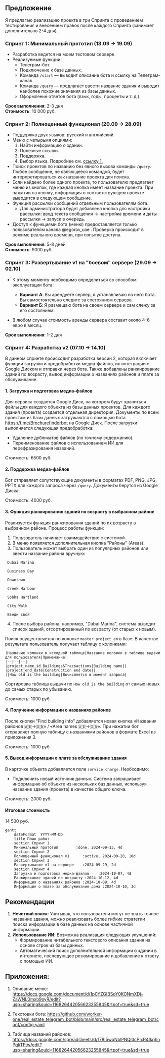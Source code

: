 ## Предложение

Я предлагаю реализацию проекта в три Спринта с проведением тестирования и внесением правок после каждого Спринта (занимает дополнительно 2-4 дня).

### Спринт 1: Минимальный прототип (13.09 → 19.09)

- Разработка ведется на моем тестовом сервере.
- Реализуемые функции:
  - Телеграм-бот.
  - Подключение к базе данных.
  - Команда `/start` — выводит описание бота и ссылку на Телеграм-канал.
  - Команда `/query` — предлагает ввести название здания и выводит наиболее похожие значения из базы данных.
  - Оформление ответов бота (язык, годы, проценты и т. д.).

**Срок выполнения**: 2-3 дня  
**Стоимость**: 10 000 руб.

### Спринт 2: Полноценный функционал (20.09 → 28.09)

- Поддержка двух языков: русский и английский.
- Меню с четырьмя опциями:
  1. Найти информацию о здании.
  2. Полезные ссылки.
  3. Поддержка.
  4. Выбор языка.
     Подробнее см. [ссылку 1.](https://docs.google.com/document/d/1p0YZGIBSoY0KONmXDj-ZaWNL0mxb9oyR/edit?usp=sharing&ouid=116826442056623255845&rtpof=true&sd=true)
- Поиск проектов по названию без явного вызова команды `/query`. Любое сообщение, не являющееся командой, будет интерпретироваться как название проекта для поиска.
- Если найдено более одного проекта, то пользователю предлагает меню из кнопок, где каждая кнопка имеет название проекта. При нажатии на кнопку, информация о соответствующем проекте выводится в следующем сообщение.
- Функция рассылки сообщений отдельным пользователям бота.
  - Для администратора будет добавлена кнопка для настройки рассылки: ввод текста сообщения → настройка времени и даты рассылки → запуск в очередь.
- Доступ к функциями бота (меню) предоставляется только пользователям канала @egorov_uae . Проверка происходит в режиме реального времени, при попытке доступа.

**Срок выполнения**: 5-8 дней  
**Стоимость**: 9000 руб.

### Спринт 3: Развертывание v1 на "боевом" сервере (29.09 → 02.10)

- К этому моменту необходимо определиться со способом эксплуатации бота:
  - **Вариант А**: Вы арендуете сервер, я устанавливаю на него бота. Вы самостоятельно следите за состоянием сервера.
  - **Вариант Б**: Я размещаю бота на своем сервере и сам слежу за его состоянием.

- В любом случае стоимость аренды сервера составит около 4-6 евро в месяц.

**Срок выполнения**: 1-2 дня

### Спринт 4: Разработка v2 (07.10 -> 14.10)

В данном спринте происходит разработка версии 2, которая включает функции загрузки и предобработки медиа-файлов, их интеграции с Google Диском и отправки через бота. Также добавлены ранжирование зданий по возрасту, вывод информации о названиях районов и плате за обслуживание.

#### 1. Загрузка и подготовка медиа-файлов

Для сервиса создается Google Диск, на котором будут храниться файлы для каждого объекта из базы данных проектов. Для каждого здания (проекта) создается отдельная директория. Документы по всем проектам из базы данных загружаются с помощью бота https://t.me/Brochurefinderbot на Google Диск. После загрузки выполняется следующая предобработка:
   - Удаление дубликатов файлов (по точному содержанию).
   - Переименование файлов с использованием ИИ для перефразирования названий.

Стоимость: 6500 руб.

#### 2. Поддержка медиа-файлов

Бот отправляет сопутствующие документы в форматах PDF, PNG, JPG, PPTX для каждого запроса через `/query`. Документы берутся из Google Диска.

Стоимость: 4000 руб.

#### 3. Функция ранжирования зданий по возрасту в выбранном районе

Реализуется функция ранжирования зданий по их возрасту в выбранном районе. Процесс работы функции:
   
   1. Пользователь начинает взаимодействие с системой.
   2. В меню появляется дополнительная кнопка "Районы" (Areas).
   3. Пользователь может выбрать один из популярных районов или ввести название района вручную:
   ```
    Dubai Marina

    Business Bay

    Downtown

    Creek Harbour

    Sobha Hartland

    City Walk
    
    Введи свой
   ```
   4. После выбора района, например, "Dubai Marina", система выводит список зданий, отсортированный по возрасту (от старых к новым).

  
Поиск осуществляется по колонке `master_project_en` в базе. В качестве результата пользователь получает таблицу с колонками:

```
|Название колонки в исходной таблице|Название колонки в таблице выдачи для пользователя|Примечание|
|--|--|--|
|project_name_id_Buildings&Tracsactions|Building name||
|project_end_date|Construction end date||
||How old is the building|Вычисляется в момент запроса|
```

Сортировка таблица выдачи по `How old is the building` от самых новых до самых старых по убыванию.

Стоимость: 1000 руб.

#### 4. Получение информации о названиях районов

После кнопки "Find building info" добавляется новая кнопка «Названия районов 🇦🇪->🇬🇧» / «Area names 🇦🇪->🇬🇧». При нажатии бот отправляет полную таблицу с названиями районов в формате Excel из приложения 3.

Стоимость: 1000 руб.

#### 5. Вывод информации о плате за обслуживание здания

В карточке объекта добавляется поле `service charge`. Необходимо:
- Подключить новый источник данных. Система запрашивает информацию об объекте из нескольких баз данных, используя название здания (проекта) в качестве общего ключа.

Стоимость: 2000 руб.

#### Итоговая стоимость

14 500 руб.

```mermaid
gantt
    dateFormat  YYYY-MM-DD
    title План работ
    section Спринт 1
    Минимальный прототип        :done, 2024-09-13, 4d
    section Спринт 2
    Полноценный функционал v1      :active, 2024-09-20, 10d
    section Спринт 3
    Развертывание v1 на сервере    :2024-09-29, 2d
    section Спринт 4
    Загрузка и подготовка медиа-файлов    :2024-10-07, 4d
    Ранжирование зданий по возрасту :2024-10-12, 4d
    Информация о названиях районов :2024-10-09, 4d
    Информация о плате за обслуживание дома :2024-10-10, 3d

```

## Рекомендации

1. **Нечеткий поиск**: Учитывая, что пользователи могут не знать точное название здания, можно реализовать более гибкие стратегии поиска информации в базе данных на основе частичной информации.
2. **Использование ИИ**: Возможна реализация следующих улучшений:
   - Формирование читабельного текстового описания здания на основе строк из базы данных.
   - Автоматический поиск дополнительной информации о здании в интернете, последующее резюмирование и добавление к ответу с помощью ИИ.

## Приложения:

1. Описание меню: https://docs.google.com/document/d/1p0YZGIBSoY0KONmXDj-ZaWNL0mxb9oyR/edit?usp=sharing&ouid=116826442056623255845&rtpof=true&sd=true

2. Текстовки бота: https://github.com/worker-one/real_estate_telegram_bot/blob/main/src/real_estate_telegram_bot/conf/config.yaml

3. Таблица названий районов: https://docs.google.com/spreadsheets/d/178I5wqNblPNQl0cPIxR4IkphnPqkTFtw/edit?usp=sharing&ouid=116826442056623255845&rtpof=true&sd=true
